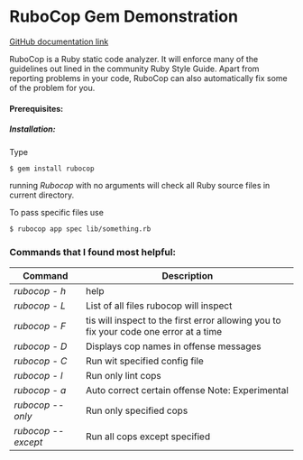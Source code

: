 # RuboCop Gem Demonstration

[GitHub documentation link](https://github.com/bbatsov/rubocop)

RuboCop is a Ruby static code analyzer. It will enforce many of the guidelines out lined in the community Ruby Style Guide. Apart from reporting problems in your code, RuboCop can also automatically fix some of the problem for you. 

#### Prerequisites:

##### Installation:

Type 
```sh 
$ gem install rubocop
```

running *Rubocop* with no arguments will check all Ruby source files in current directory.

To pass specific files use
```sh
$ rubocop app spec lib/something.rb
```

### Commands that I found most helpful:

Command | Description
--- | ---
*rubocop - h* | help
*rubocop - L* | List of all files rubocop will inspect
*rubocop - F* | tis will inspect to the first error allowing you to fix your code one error at a time
*rubocop - D* | Displays cop names in offense messages
*rubocop - C* | Run wit specified config file
*rubocop - l* | Run only lint cops
*rubocop - a* | Auto correct certain offense Note: Experimental
*rubocop --only* | Run only specified cops 
*rubocop --except* | Run all cops except specified

